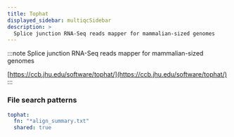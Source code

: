 ```yaml
---
title: Tophat
displayed_sidebar: multiqcSidebar
description: >
  Splice junction RNA-Seq reads mapper for mammalian-sized genomes
---
```


<!--
~~~~~ DO NOT EDIT ~~~~~
This file is autogenerated from the MultiQC module python docstring.
Do not edit the markdown, it will be overwritten.

File path for the source of this content: multiqc/modules/tophat/tophat.py
~~~~~~~~~~~~~~~~~~~~~~~
-->

:::note
Splice junction RNA-Seq reads mapper for mammalian-sized genomes

[https://ccb.jhu.edu/software/tophat/](https://ccb.jhu.edu/software/tophat/)
:::

### File search patterns

```yaml
tophat:
  fn: "*align_summary.txt"
  shared: true
```
